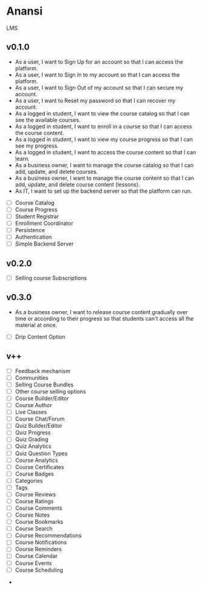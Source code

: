 # Anansi
LMS

## v0.1.0
- As a user, I want to Sign Up for an account so that I can access the platform.
- As a user, I want to Sign In to my account so that I can access the platform.
- As a user, I want to Sign Out of my account so that I can secure my account.
- As a user, I want to Reset my password so that I can recover my account.
- As a logged in student, I want to view the course catalog so that I can see the available courses.
- As a logged in student, I want to enroll in a course so that I can access the course content.
- As a logged in student, I want to view my course progress so that I can see my progress.
- As a logged in student, I want to access the course content so that I can learn.
- As a business owner, I want to manage the course catalog so that I can add, update, and delete courses.
- As a business owner, I want to manage the course content so that I can add, update, and delete course content (lessons).
- As IT, I want to set up the backend server so that the platform can run.

- [ ] Course Catalog
- [ ] Course Progress
- [ ] Student Registrar
- [ ] Enrollment Coordinator
- [ ] Persistence
- [ ] Authentication
- [ ] Simple Backend Server

## v0.2.0
- [ ] Selling course Subscriptions


## v0.3.0
- As a business owner, I want to release course content gradually over time or according to their progress so that students can't access all the material at once.
- [ ] Drip Content Option

## v++
- [ ] Feedback mechanism
- [ ] Communities
- [ ] Selling Course Bundles
- [ ] Other course selling options
- [ ] Course Builder/Editor
- [ ] Course Author
- [ ] Live Classes
- [ ] Course Chat/Forum
- [ ] Quiz Builder/Editor
- [ ] Quiz Progress
- [ ] Quiz Grading
- [ ] Quiz Analytics
- [ ] Quiz Question Types
- [ ] Course Analytics
- [ ] Course Certificates
- [ ] Course Badges
- [ ] Categories
- [ ] Tags
- [ ] Course Reviews
- [ ] Course Ratings
- [ ] Course Comments
- [ ] Course Notes
- [ ] Course Bookmarks
- [ ] Course Search
- [ ] Course Recommendations
- [ ] Course Notifications
- [ ] Course Reminders
- [ ] Course Calendar
- [ ] Course Events
- [ ] Course Scheduling
- 